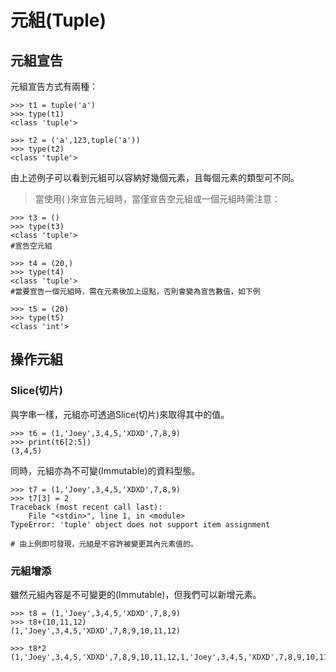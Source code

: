 # 元組\(Tuple\)

## 元組宣告

元組宣告方式有兩種：

```text
>>> t1 = tuple('a')
>>> type(t1)
<class 'tuple'>

>>> t2 = ('a',123,tuple('a'))
>>> type(t2)
<class 'tuple'>
```

由上述例子可以看到元組可以容納好幾個元素，且每個元素的類型可不同。

> 當使用\( \)來宣告元組時，當僅宣告空元組或一個元組時需注意：

```text
>>> t3 = ()
>>> type(t3)
<class 'tuple'>
#宣告空元組

>>> t4 = (20,)
>>> type(t4)
<class 'tuple'>
#當要宣告一個元組時，需在元素後加上逗點，否則會變為宣告數值，如下例

>>> t5 = (20)
>>> type(t5)
<class 'int'>
```

## 操作元組

### Slice\(切片\)

與字串一樣，元組亦可透過Slice\(切片\)來取得其中的值。

```text
>>> t6 = (1,'Joey',3,4,5,'XDXD',7,8,9)
>>> print(t6[2:5])
(3,4,5)
```

同時，元組亦為不可變\(Immutable\)的資料型態。

```text
>>> t7 = (1,'Joey',3,4,5,'XDXD',7,8,9)
>>> t7[3] = 2
Traceback (most recent call last):
    File "<stdin>", line 1, in <module>
TypeError: 'tuple' object does not support item assignment

# 由上例即可發現，元組是不容許被變更其內元素值的。
```

### 元組增添

雖然元組內容是不可變更的\(Immutable\)，但我們可以新增元素。

```text
>>> t8 = (1,'Joey',3,4,5,'XDXD',7,8,9)
>>> t8+(10,11,12)
(1,'Joey',3,4,5,'XDXD',7,8,9,10,11,12)

>>> t8*2
(1,'Joey',3,4,5,'XDXD',7,8,9,10,11,12,1,'Joey',3,4,5,'XDXD',7,8,9,10,11,12)
```

